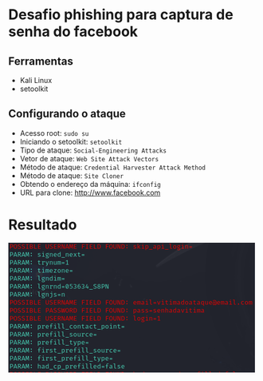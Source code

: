 # Desafio phishing para captura de senha do facebook

## Ferramentas 
- Kali Linux
- setoolkit

## Configurando o ataque
- Acesso root: ``` sudo su ```
- Iniciando o setoolkit: ``` setoolkit ```
- Tipo de ataque: ``` Social-Engineering Attacks ```
- Vetor de ataque: ``` Web Site Attack Vectors ```
- Método de ataque: ```Credential Harvester Attack Method ```
- Método de ataque: ``` Site Cloner ```
- Obtendo o endereço da máquina: ``` ifconfig ```
- URL para clone: http://www.facebook.com

# Resultado

![Alt text](./pass.png "Optional title")
